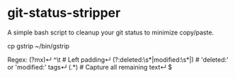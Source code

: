 # git-status-stripper
A simple bash script to cleanup your git status to minimize copy/paste.
 
cp gstrip ~/bin/gstrip 

Regex:
(?mx)↵
^\t # Left padding↵
(?:deleted:\s*|modified:\s*|) # 'deleted:' or 'modified:' tags↵
(.*) # Capture all remaining text↵
$
